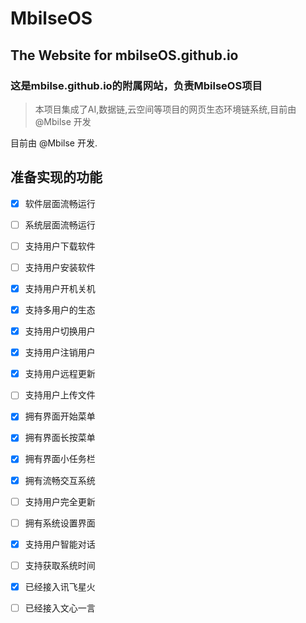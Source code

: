 # MbilseOS
## The Website for mbilseOS.github.io  
### 这是mbilse.github.io的附属网站，负责MbilseOS项目

> 本项目集成了AI,数据链,云空间等项目的网页生态环境链系统,目前由 @Mbilse 开发

目前由 @Mbilse 开发.
## 准备实现的功能

- [x] 软件层面流畅运行
- [ ] 系统层面流畅运行
- [ ] 支持用户下载软件
- [ ] 支持用户安装软件
- [x] 支持用户开机关机
- [x] 支持多用户的生态
- [x] 支持用户切换用户
- [x] 支持用户注销用户
- [x] 支持用户远程更新
- [ ] 支持用户上传文件
- [x] 拥有界面开始菜单
- [x] 拥有界面长按菜单
- [x] 拥有界面小任务栏
- [x] 拥有流畅交互系统
- [ ] 支持用户完全更新
- [ ] 拥有系统设置界面
- [x] 支持用户智能对话
- [ ] 支持获取系统时间
- [x] 已经接入讯飞星火
- [ ] 已经接入文心一言


